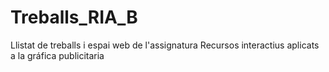# Treballs_RIA_B
Llistat de treballs i espai web de l'assignatura Recursos interactius aplicats a la gráfica publicitaria
